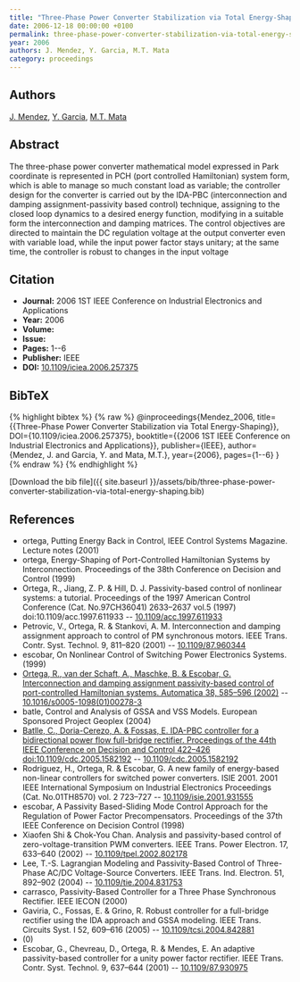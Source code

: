 ```yaml
---
title: "Three-Phase Power Converter Stabilization via Total Energy-Shaping"
date: 2006-12-18 00:00:00 +0100
permalink: three-phase-power-converter-stabilization-via-total-energy-shaping
year: 2006
authors: J. Mendez, Y. Garcia, M.T. Mata
category: proceedings
---
```

 
## Authors
[J. Mendez](authors/j-mendez), [Y. Garcia](authors/y-garcia), [M.T. Mata](authors/m-t-mata)
 
## Abstract
The three-phase power converter mathematical model expressed in Park coordinate is represented in PCH (port controlled Hamiltonian) system form, which is able to manage so much constant load as variable; the controller design for the converter is carried out by the IDA-PBC (interconnection and damping assignment-passivity based control) technique, assigning to the closed loop dynamics to a desired energy function, modifying in a suitable form the interconnection and damping matrices. The control objectives are directed to maintain the DC regulation voltage at the output converter even with variable load, while the input power factor stays unitary; at the same time, the controller is robust to changes in the input voltage
 
## Citation
- **Journal:** 2006 1ST IEEE Conference on Industrial Electronics and Applications
- **Year:** 2006
- **Volume:** 
- **Issue:** 
- **Pages:** 1--6
- **Publisher:** IEEE
- **DOI:** [10.1109/iciea.2006.257375](https://doi.org/10.1109/iciea.2006.257375)
 
## BibTeX
{% highlight bibtex %}
{% raw %}
@inproceedings{Mendez_2006,
  title={{Three-Phase Power Converter Stabilization via Total Energy-Shaping}},
  DOI={10.1109/iciea.2006.257375},
  booktitle={{2006 1ST IEEE Conference on Industrial Electronics and Applications}},
  publisher={IEEE},
  author={Mendez, J. and Garcia, Y. and Mata, M.T.},
  year={2006},
  pages={1--6}
}
{% endraw %}
{% endhighlight %}
 
[Download the bib file]({{ site.baseurl }}/assets/bib/three-phase-power-converter-stabilization-via-total-energy-shaping.bib)
 
## References
- ortega, Putting Energy Back in Control, IEEE Control Systems Magazine. Lecture notes (2001)
- ortega, Energy-Shaping of Port-Controlled Hamiltonian Systems by Interconnection. Proceedings of the 38th Conference on Decision and Control (1999)
- Ortega, R., Jiang, Z. P. & Hill, D. J. Passivity-based control of nonlinear systems: a tutorial. Proceedings of the 1997 American Control Conference (Cat. No.97CH36041) 2633–2637 vol.5 (1997) doi:10.1109/acc.1997.611933 -- [10.1109/acc.1997.611933](https://doi.org/10.1109/acc.1997.611933)
- Petrovic, V., Ortega, R. & Stankovi, A. M. Interconnection and damping assignment approach to control of PM synchronous motors. IEEE Trans. Contr. Syst. Technol. 9, 811–820 (2001) -- [10.1109/87.960344](https://doi.org/10.1109/87.960344)
- escobar, On Nonlinear Control of Switching Power Electronics Systems. (1999)
- [Ortega, R., van der Schaft, A., Maschke, B. & Escobar, G. Interconnection and damping assignment passivity-based control of port-controlled Hamiltonian systems. Automatica 38, 585–596 (2002)](interconnection-and-damping-assignment-passivity-based-control-of-port-controlled-hamiltonian-systems) -- [10.1016/s0005-1098(01)00278-3](https://doi.org/10.1016/s0005-1098(01)00278-3)
- batle, Control and Analysis of GSSA and VSS Models. European Sponsored Project Geoplex (2004)
- [Batlle, C., Doria-Cerezo, A. & Fossas, E. IDA-PBC controller for a bidirectional power flow full-bridge rectifier. Proceedings of the 44th IEEE Conference on Decision and Control 422–426 doi:10.1109/cdc.2005.1582192](ida-pbc-controller-for-a-bidirectional-power-flow-full-bridge-rectifier) -- [10.1109/cdc.2005.1582192](https://doi.org/10.1109/cdc.2005.1582192)
- Rodriguez, H., Ortega, R. & Escobar, G. A new family of energy-based non-linear controllers for switched power converters. ISIE 2001. 2001 IEEE International Symposium on Industrial Electronics Proceedings (Cat. No.01TH8570) vol. 2 723–727 -- [10.1109/isie.2001.931555](https://doi.org/10.1109/isie.2001.931555)
- escobar, A Passivity Based-Sliding Mode Control Approach for the Regulation of Power Factor Precompensators. Proceedings of the 37th IEEE Conference on Decision Control (1998)
- Xiaofen Shi & Chok-You Chan. Analysis and passivity-based control of zero-voltage-transition PWM converters. IEEE Trans. Power Electron. 17, 633–640 (2002) -- [10.1109/tpel.2002.802178](https://doi.org/10.1109/tpel.2002.802178)
- Lee, T.-S. Lagrangian Modeling and Passivity-Based Control of Three-Phase AC/DC Voltage-Source Converters. IEEE Trans. Ind. Electron. 51, 892–902 (2004) -- [10.1109/tie.2004.831753](https://doi.org/10.1109/tie.2004.831753)
- carrasco, Passivity-Based Controller for a Three Phase Synchronous Rectifier. IEEE IECON (2000)
- Gaviria, C., Fossas, E. & Grino, R. Robust controller for a full-bridge rectifier using the IDA approach and GSSA modeling. IEEE Trans. Circuits Syst. I 52, 609–616 (2005) -- [10.1109/tcsi.2004.842881](https://doi.org/10.1109/tcsi.2004.842881)
- (0)
- Escobar, G., Chevreau, D., Ortega, R. & Mendes, E. An adaptive passivity-based controller for a unity power factor rectifier. IEEE Trans. Contr. Syst. Technol. 9, 637–644 (2001) -- [10.1109/87.930975](https://doi.org/10.1109/87.930975)

